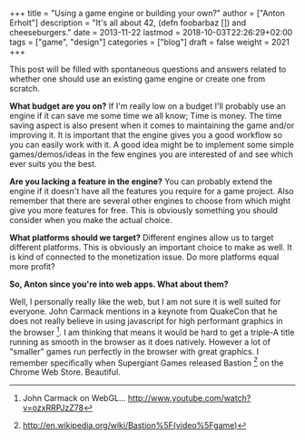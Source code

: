 +++
title = "Using a game engine or building your own?"
author = ["Anton Erholt"]
description = "It's all about 42, (defn foobarbaz []) and cheeseburgers."
date = 2013-11-22
lastmod = 2018-10-03T22:26:29+02:00
tags = ["game", "design"]
categories = ["blog"]
draft = false
weight = 2021
+++

This post will be filled with spontaneous questions and answers
related to whether one should use an existing game engine or create
one from scratch.

**What budget are you on?** If I'm really low on a budget I'll probably
use an engine if it can save me some time we all know; Time is
money. The time saving aspect is also present when it comes to
maintaining the game and/or improving it. It is important that the
engine gives you a good workflow so you can easily work with it. A
good idea might be to implement some simple games/demos/ideas in the
few engines you are interested of and see which ever suits you the
best.

**Are you lacking a feature in the engine?** You can probably extend the
engine if it doesn't have all the features you require for a game
project. Also remember that there are several other engines to choose
from which might give you more features for free. This is obviously
something you should consider when you make the actual choice.

**What platforms should we target?**
Different engines allow us to target different platforms. This is
obviously an important choice to make as well. It is kind of connected
to the monetization issue. Do more platforms equal more profit?

**So, Anton since you're into web apps. What about them?**

Well, I personally really like the web, but I am not sure it is well
suited for everyone. John Carmack mentions in a keynote from QuakeCon
that he does not really believe in using javascript for high
performant graphics in the browser&nbsp;[^fn:1]. I am thinking that means
it would be hard to get a triple-A title running as smooth in the
browser as it does natively. However a lot of "smaller" games run
perfectly in the browser with great graphics. I remember specifically
when Supergiant Games released Bastion&nbsp;[^fn:2] on the Chrome Web
Store. Beautiful.

[^fn:1]: John Carmack on WebGL&#x2026; <http://www.youtube.com/watch?v=ozxRRPJzZ78>
[^fn:2]: <http://en.wikipedia.org/wiki/Bastion%5F(video%5Fgame)>
